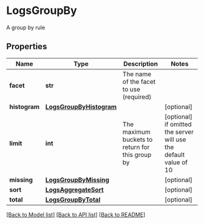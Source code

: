 # LogsGroupBy

A group by rule
## Properties
Name | Type | Description | Notes
------------ | ------------- | ------------- | -------------
**facet** | **str** | The name of the facet to use (required) | 
**histogram** | [**LogsGroupByHistogram**](LogsGroupByHistogram.md) |  | [optional] 
**limit** | **int** | The maximum buckets to return for this group by | [optional]  if omitted the server will use the default value of 10
**missing** | [**LogsGroupByMissing**](LogsGroupByMissing.md) |  | [optional] 
**sort** | [**LogsAggregateSort**](LogsAggregateSort.md) |  | [optional] 
**total** | [**LogsGroupByTotal**](LogsGroupByTotal.md) |  | [optional] 

[[Back to Model list]](README.md#documentation-for-models) [[Back to API list]](README.md#documentation-for-api-endpoints) [[Back to README]](README.md)


